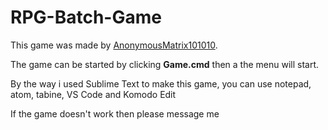 # RPG-Batch-Game

This game was made by [AnonymousMatrix101010](https://github.com/AnonymousMatrix101010).

The game can be started by clicking **Game.cmd** then a the menu will start.

By the way i used Sublime Text to make this game, you can use notepad, atom, tabine, VS Code and Komodo Edit



If the game doesn't work then please message me
